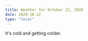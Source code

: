 ```yaml
---
title: Weather for October 22, 2020
date: 2020-10-22
type: "local"
---
```


It's cold and getting colder.
